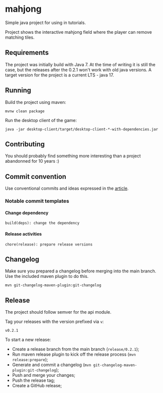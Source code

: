 mahjong
=======

Simple java project for using in tutorials.

Project shows the interactive mahjong field where the player can remove matching tiles.

## Requirements

The project was initially build with Java 7. 
At the time of writing it is still the case, but the releases after the 0.2.1 won't work with old java versions. A target version for the project is a current LTS - java 17.

## Running

Build the project using maven:

```shell
mvnw clean package
```

Run the desktop client of the game:

```shell
java -jar desktop-client/target/desktop-client-*-with-dependencies.jar
```

## Contributing

You should probably find something more interesting than a project abandonned for 10 years :)

## Commit convention

Use conventional commits and ideas expressed in the [article](https://medium.com/neudesic-innovation/conventional-commits-a-better-way-78d6785c2e08).

### Notable commit templates

#### Change dependency

```
build(deps): change the dependency
```

#### Release activities

```
chore(release): prepare release versions
```

## Changelog

Make sure you prepared a changelog before merging into the main branch.
Use the included maven plugin to do this.

```shell
mvn git-changelog-maven-plugin:git-changelog
```
 
## Release

The project should follow semver for the api module.

Tag your releases with the version prefixed via `v`:

```
v0.2.1
```

To start a new release:

- Create a release branch from the main branch (`release/0.2.1`);
- Run maven release plugin to kick off the release process (`mvn release:prepare`);
- Generate and commit a changelog (`mvn git-changelog-maven-plugin:git-changelog`);
- Push and merge your changes;
- Push the release tag;
- Create a GitHub release;
